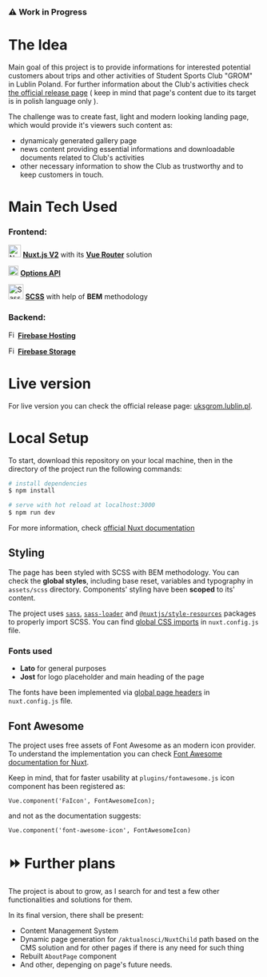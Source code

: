 ### ⚠ Work in Progress

# The Idea

Main goal of this project is to provide informations for interested potential customers about trips and other activities of Student Sports Club "GROM" in Lublin Poland. For further information about the Club's activities check [the official release page](https://uksgrom.lublin.pl)
( keep in mind that page's content due to its target is in polish language only ).

The challenge was to create fast, light and modern looking landing page, which would provide it's viewers such content as:
- dynamicaly generated gallery page
- news content providing essential informations and downloadable documents related to Club's activities
- other necessary information to show the Club as trustworthy and to keep customers in touch.

# Main Tech Used

### Frontend: 
<img width="25" src="https://nuxtjs.org/design-kit/colored-logo.svg" alt="Nuxt logo"> [**Nuxt.js V2**](https://nuxtjs.org/) with its [**Vue Router**](https://nuxtjs.org/docs/get-started/routing/) solution

<img width="20" src="https://vuejs.org/images/logo.png" alt="Vue logo"> [**Options API**](https://vuejs.org/api/options-state.html)

<img width="30" src="https://sass-lang.com/assets/img/logos/logo-b6e1ef6e.svg" alt="Sass logo"> [**SCSS**](https://sass-lang.com/) with help of **BEM** methodology

### Backend: 
<img width="15" src="https://firebase.google.com/downloads/brand-guidelines/SVG/logo-logomark.svg" alt="Firebase logo"> [**Firebase Hosting**](https://firebase.google.com/products/hosting)

<img width="15" src="https://firebase.google.com/downloads/brand-guidelines/SVG/logo-logomark.svg" alt="Firebase logo"> [**Firebase Storage**](https://firebase.google.com/products/storage)

# Live version

For live version you can check the official release page: [uksgrom.lublin.pl](https://uksgrom.lublin.pl). 

# Local Setup

To start, download this repository on your local machine, then in the directory of the project run the following commands:

```bash
# install dependencies
$ npm install

# serve with hot reload at localhost:3000
$ npm run dev

```

For more information, check [official Nuxt documentation](https://nuxtjs.org/docs/get-started/installation)

## Styling 
The page has been styled with SCSS with BEM methodology. You can check the **global styles**, including base reset, variables and typography in `assets/scss` directory. Components' styling have been **scoped** to its' content.

The project uses [`sass`](https://www.npmjs.com/package/sass), [`sass-loader`](https://www.npmjs.com/package/sass-loader) and [`@nuxtjs/style-resources`](https://www.npmjs.com/package/@nuxtjs/style-resources) packages to properly import SCSS. You can find [global CSS imports](https://go.nuxtjs.dev/config-css) in `nuxt.config.js` file.

### Fonts used
- **Lato** for general purposes
- **Jost** for logo placeholder and main heading of the page

The fonts have been implemented via [global page headers](https://go.nuxtjs.dev/config-head) in `nuxt.config.js` file.

## Font Awesome
The project uses free assets of Font Awesome as an modern icon provider.
To understand the implementation you can check [Font Awesome documentation for Nuxt](https://fontawesome.com/v6/docs/web/use-with/vue/use-with#nuxt).

Keep in mind, that for faster usability at `plugins/fontawesome.js` icon component has been registered as:
```
Vue.component('FaIcon', FontAwesomeIcon);
```
and not as the documentation suggests:
```
Vue.component('font-awesome-icon', FontAwesomeIcon)
```

# ⏩ Further plans

The project is about to grow, as I search for and test a few other functionalities and solutions for them.

In its final version, there shall be present:

- Content Management System
- Dynamic page generation for `/aktualnosci/NuxtChild` path based on the CMS solution and for other pages if there is any need for such thing
- Rebuilt `AboutPage` component
- And other, depenging on page's future needs.
